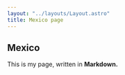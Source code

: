 ```yaml
---
layout: "../layouts/Layout.astro"
title: Mexico page
---
```


## Mexico

This is my page, written in **Markdown.**
